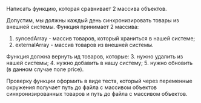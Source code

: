 Написать функцию, которая сравнивает 2 массива объектов.

Допустим, мы должны каждый день синхронизировать товары из внешней системы.
Функция принимает 2 массива:
 1. syncedArray - массив товаров, который храниться в нашей системе;
 2. externalArray - массив товаров из внешней системы.

Функция должна вернуть ид товаров, которые:
 3. нужно удалить из нашей системы;
 4. нужно добавить в нашу систему;
 5. нужно обновить (в данном случае поле price). 

Проверку функции оформить в виде теста, который через переменные окружения получает путь до файла с массивом объектов синхронизированных товаров и путь до файла с массивом объектов.
